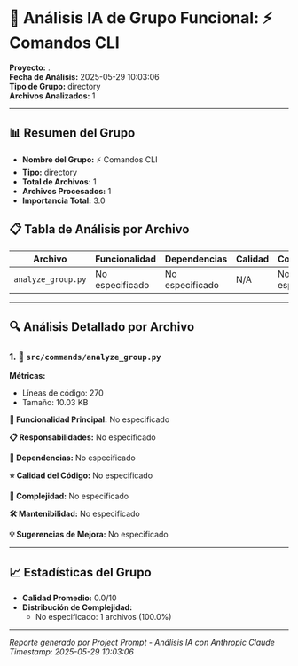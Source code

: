 # 🤖 Análisis IA de Grupo Funcional: ⚡ Comandos CLI

**Proyecto:** .  
**Fecha de Análisis:** 2025-05-29 10:03:06  
**Tipo de Grupo:** directory  
**Archivos Analizados:** 1  

---

## 📊 Resumen del Grupo

- **Nombre del Grupo:** ⚡ Comandos CLI
- **Tipo:** directory
- **Total de Archivos:** 1
- **Archivos Procesados:** 1
- **Importancia Total:** 3.0

## 📋 Tabla de Análisis por Archivo

| Archivo | Funcionalidad | Dependencias | Calidad | Complejidad |
|---------|---------------|--------------|---------|-------------|
| `analyze_group.py` | No especificado | No especificado | N/A | No especificado |

---

## 🔍 Análisis Detallado por Archivo

### 1. 📄 `src/commands/analyze_group.py`

**Métricas:**
- Líneas de código: 270
- Tamaño: 10.03 KB

**🎯 Funcionalidad Principal:**
No especificado

**📋 Responsabilidades:**
No especificado

**🔗 Dependencias:**
No especificado

**⭐ Calidad del Código:**
No especificado

**🔧 Complejidad:**
No especificado

**🛠️ Mantenibilidad:**
No especificado

**💡 Sugerencias de Mejora:**
No especificado

---

## 📈 Estadísticas del Grupo

- **Calidad Promedio:** 0.0/10
- **Distribución de Complejidad:**
  - No especificado: 1 archivos (100.0%)

---


*Reporte generado por Project Prompt - Análisis IA con Anthropic Claude*
*Timestamp: 2025-05-29 10:03:06*
